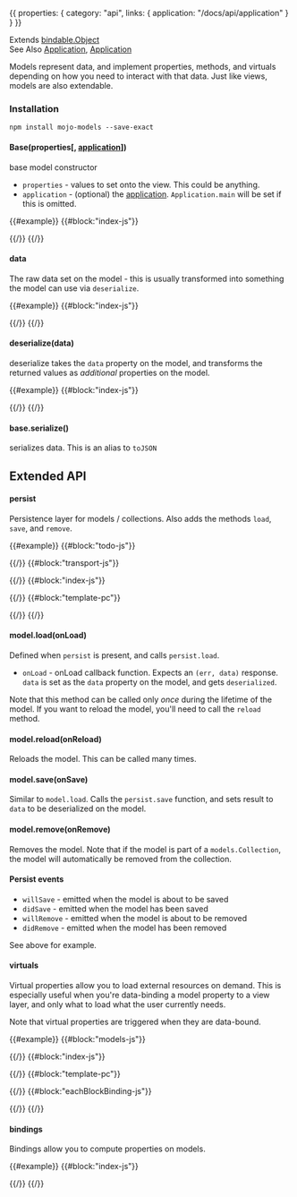{{
  properties: {
    category: "api",
    links: {
      application: "/docs/api/application"
    }
  }
}}

<!--
TODO - pull JSONP data from streams such as twitter
-->

Extends [bindable.Object](/docs/api/bindableobject) <br />
See Also [Application](/docs/api/application), [Application]({{links.application}}) <br />

Models represent data, and implement properties, methods, and virtuals depending on how you need to interact with that data. Just like views, models are also extendable. 

### Installation

```
npm install mojo-models --save-exact
```

#### Base(properties[, [application](/docs/api/application)])

base model constructor

- `properties` - values to set onto the view. This could be anything.
- `application` - (optional) the [application]({{links.application}}). `Application.main` will be set if this is omitted.

{{#example}}
{{#block:"index-js"}}
<!--
var models = require("mojo-models@0.3.4");
var model = new models.Base({ message: "Hello world!" });
console.log(model.message);
-->
{{/}}
{{/}}

#### data

The raw data set on the model - this is usually transformed into something the model can
use via `deserialize`.

{{#example}}
{{#block:"index-js"}}
<!--
var models = require("mojo-models@0.3.4");
var model = new models.Base({ data: { message: "Hello world!" }});
console.log(model.message); // Hello world!
console.log(model.data); // { message: "Hello world!" }
model.set("data", { message: "Hola Mundo!" });
console.log(model.message); // Hola Mundo!
console.log(model.data); // { message: "Hola Mundo!" }
-->
{{/}}
{{/}}

#### deserialize(data)

deserialize takes the `data` property on the model, and transforms the returned values as *additional*
properties on the model. 

{{#example}}
{{#block:"index-js"}}
<!--
var models  = require("mojo-models"),
Application = require("mojo-application");

var app = new Application();
app.use(models);

var Person = models.Base.extend({
  deserialize: function (data) {
    return {
      firstName: data.firstName,
      lastName: data.lastName,
      fullName: data.firstName + " " + data.lastName,
      createdAt: new Date(data.createdAt)
    };
  }
});

// first set the properties on the instance
var person = new Person({ firstName: "Craig", lastName: "Jefferds" }, app);

console.log(person);

// set the data on the person, deserializing the data, and setting
// to the model again
person.set("data", { firstName: "Sarah", lastName: "Smith", createdAt: "2014-10-12T18:24:15.944Z" });

console.log(person);
-->
{{/}}
{{/}}

#### base.serialize()

serializes data. This is an alias to `toJSON`

## Extended API

#### persist

Persistence layer for models / collections. Also adds the methods `load`, `save`, and `remove`.


{{#example}}
{{#block:"todo-js"}}
<!--
var models = require("mojo-models"),
transport  = require("./transport");

var Todo = models.Base.extend({
  persist: {
    load: function (onLoad) {
      transport.get("/api/todos/" + this._id, onLoad);
    },
    save: function (onSave) {
      if (this._id) {
        transport.put("/api/todos/" + this._id, { body: this.serialize() }, onSave);
      } else {
        transport.post("/api/todos", { body: this.serialize() }, onSave);
      }
    },
    remove: function (onRemove) {
      transport.del("/api/todos/" + this._id, onRemove);
    }
  },
  deserialize: function (data) {
    return {
      _id: data._id,
      text: data.text,
      createdAt: new Date(data.createdAt)
    }
  },
  serialize: function () {
    return {
      _id: this._id,
      text: this.text
    }
  }
});

module.exports = Todo;
-->
{{/}}
{{#block:"transport-js"}}
<!--
var superagent = require("superagent");

module.exports = {
  get: function (path, options, complete) {
    superagent.
    get(path).
    query(options.query || {}).
    end(function (err, response) {
      if (err) return complete(err);
      complete(err, response.body);
    });   
  },
  put: function (path, options, complete) {
    superagent.
    put(path).
    send(options.query || {}).
    end(function (err, response) {
      if (err) return complete(err);
      complete(err, response.body);
    });   
  },
  post: function (path, options, complete) {
    superagent.
    post(path).
    send(options.body || {}).
    end(function (err, response) {
      if (err) return complete(err);
      complete(err, response.body);
    });   
  },
  del: function (path, complete) {
    superagent.
    del(path).
    end(function (err, response) {
      if (err) return complete(err);
      complete(err, response.body);
    });   
  }
}
-->
{{/}}
{{#block:"index-js"}}
<!--
var Todo   = require("./todo"),
paperclip  = require("paperclip");

var todo = new Todo();

todo.on("willSave", function () {
  console.log("saving ", todo);
});

todo.on("didSave", function () {
  console.log("saved ", todo);
});

todo.on("willRemove", function () {
  console.log("removing ", todo);
});

todo.on("didRemove", function () {
  console.log("removed ", todo);

  // remove _id to remove the button
  todo.set("_id", void 0);
});

var fragment = paperclip.template(require("./template.pc")).bind(todo).render();

preview.element.appendChild(fragment);
-->
{{/}}
{{#block:"template-pc"}}
<!--
<input type="text" class="form-control" placeholder="add a new todo!" data-bind="{{ model: <~>text, onEnter: save() }}"></input>
{{#if:_id}}
<input type="submit" class="btn btn-default" value="remove todo" data-bind="{{ onClick: remove() }}"></input>
{{/}}
-->
{{/}}
{{/}}
#### model.load(onLoad)

Defined when `persist` is present, and calls `persist.load`. 

- `onLoad` - onLoad callback function. Expects an `(err, data)` response. `data` is set as the `data` property
on the model, and gets `deserialized`.

Note that this method can be called only *once* during the lifetime of the model. If you want to reload the 
model, you'll need to call the `reload` method.

#### model.reload(onReload)

Reloads the model. This can be called many times.

#### model.save(onSave)

Similar to `model.load`. Calls the `persist.save` function, and sets result to `data` to be deserialized on the model.

#### model.remove(onRemove)

Removes the model. Note that if the model is part of a `models.Collection`, the model will automatically
be removed from the collection.

#### Persist events

- `willSave` - emitted when the model is about to be saved
- `didSave` - emitted when the model has been saved
- `willRemove` - emitted when the model is about to be removed
- `didRemove` - emitted when the model has been removed

See above for example.

#### virtuals

Virtual properties allow you to load external resources on demand. This is especially useful when you're
data-binding a model property to a view layer, and only what to load what the user currently needs. 

Note that virtual properties are triggered when they are data-bound.

<!-- 
TODO - need production apps as examples
-->

{{#example}}
{{#block:"models-js"}}
<!--
var models = require("mojo-models@0.3.4");

var User = models.Base.extend({
  virtuals: {
    projects: function (onLoad) {
      this.application.models.create("projects", {
        user: this
      }).load(onLoad);
    }
  }
});

var Projects = models.Collection.extend({
  createModel: function (properties) {
    return this.application.models.create("project", properties);
  },
  persist: {
    load: function (onLoad) {
        
      // simulate async latency
      setTimeout(onLoad, Math.random() * 1000, null, [
        { _id: "p1", name: "Sift.js" },
        { _id: "p2", name: "Awsm.js" },
        { _id: "p3", name: "Mojo.js" }
      ]);
    }
  }
});

var Project = models.Base.extend({
  virtuals: {
    tags: function (onLoad) {
      this.application.models.create("tags", {
        project: this
      }).load(onLoad);
    }
  }
});

var Tags = models.Collection.extend({
  createModel: function (properties) {
    return this.application.models.create("project", properties);
  },
  persist: {
    load: function (onLoad) {
      
      var data = {
        p1: [
          { _id: "t1", name: "filtering" },
          { _id: "t2", name: "mongodb" },
          { _id: "t3", name: "syntactic" }
        ],
        p2: [
          { _id: "t1", name: "ec2" },
          { _id: "t2", name: "aws" },
          { _id: "t3", name: "mongodb" }
        ],
        p3: [
          { _id: "t1", name: "framework" },
          { _id: "t2", name: "JavaScript" }
        ]
      };

      // simulate async latency
      setTimeout(onLoad, Math.random() * 1000, null, data[this.project._id]);
    }
  }
});

var Tag = models.Base.extend({});

module.exports = {
  user     : User,
  projects : Projects,
  project  : Project,
  tags     : Tags,
  tag      : Tag
};

-->
{{/}}
{{#block:"index-js"}}
<!--
var models  = require("./models"),
Application = require("mojo-application");

var app = new Application();
app.use(require("mojo-views@0.2.2"), require("mojo-paperclip@0.6.3"), require("mojo-models@0.3.4"));
app.models.register(models);
app.paperclip.blockBinding("each", require("./eachBlockBinding"));

var user = app.models.create("user", { name: "Ryan Gosling" });

var fragment = app.paperclip.template(require("./template.pc")).bind(user).render();

preview.element.appendChild(fragment);

-->
{{/}}
{{#block:"template-pc"}}
<!--
User: {{name}} <br />

Projects: <br />
<ul>
  {{#each:projects}}
    <li>
      {{model.name}} <br />
      Tags:
      <ul>
        {{#each:model.tags}}
            <li>{{model.name}}</li>    
        {{/}}
      </ul>
    </li>
  {{/}}
</ul>
-->
{{/}}
{{#block:"eachBlockBinding-js"}}
<!--
var paperclip = require("paperclip"),
views         = require("mojo-views@0.2.2");

module.exports = paperclip.BaseBlockBinding.extend({
  bind: function (context) {

    var ItemView = views.Base.extend({
      paper: this.contentTemplate.paper
    });

    this._view = new views.List({
      modelViewClass: ItemView,
      parent: context
    });

    this.section.append(this._view.render());

    return paperclip.BaseBlockBinding.prototype.bind.call(this, context);
  },
  _onChange: function (properties) {

    if (!properties || properties.__isBindableCollection || !properties.source) {
      properties = {
        source: properties || []
      }
    }

    this._view.setProperties(properties);
  }
});
-->
{{/}}
{{/}}

#### bindings

Bindings allow you to compute properties on models.

{{#example}}
{{#block:"index-js"}}
<!--
var models = require("mojo-models@0.3.4");

var Person = models.Base.extend({
  bindings: {
    "firstName, lastName": function (firstName, lastName) {
      this.set("fullName", firstName + " "+ lastName);
      console.log("full name set to ", this.fullName);
    }
  }
});

var person = new Person({ firstName: "Natalie", lastName: "Portman" });
-->
{{/}}
{{/}}

<!--
## Unit Testing

Unit tests are very easy to write for mojo-models. Here's a basic example using `mocha`, and `expect.js`:

View:

```javascript
var models = require("mojo-models");
module.exports = models.Base.extend({
    bindings: {
        "firstName, lastName": function (firstName, lastName) {
            this.set("fullName", firstName + " " + lastName);
        }
    }
});
```

Unit Test:

```javascript
var Person = require("./person"),
expect = require("expect.js");

describe(__filename + "#", function() {

    var model;

    beforeEach(function() {
        model = new Person();
    });

    it("properly computes first / last name when changed", function () {
        model.setProperties({
          firstName: "A",
          lastName: "B"
        });
        expect(model.get("fullName")).to.be("A B");
    });
});
```
-->
